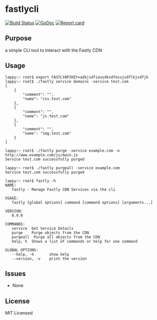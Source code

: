 # fastlycli
[![Build Status](https://github.com/cameronnewman/fastlycli/workflows/Continuous%20Integration/badge.svg)](https://github.com/cameronnewman/fastlycli/actions) [![GoDoc](https://godoc.org/github.com/cameronnewman/fastlycli?status.svg)](http://godoc.org/github.com/cameronnewman/fastlycli) [![Report card](https://goreportcard.com/badge/github.com/cameronnewman/fastlycli)](https://goreportcard.com/report/github.com/cameronnewman/fastlycli)

## Purpose ##

a simple CLI tool to interact with the Fastly CDN

## Usage

```
lappy:~ root$ export FASTLYAPIKEY=adkjsdfiousdksdfoiujsdflkjsdfjk
lappy:~ root$ ./fastly service domains -service test.com
[
	{
		"comment": "",
		"name": "css.test.com"
	},
	{
		"comment": "",
		"name": "js.test.com"
	},
	{
		"comment": "",
		"name": "img.test.com"
	}
]
```
```
lappy:~ root$ ./fastly purge -service example.com -o http://www.example.com/js/main.js
Service test.com successfully purged
```

```
lappy:~ root$ ./fastly purgeall -service example.com
Service test.com successfully purged
```

```
lappy:~ root$ fastly -h
NAME:
   fastly - Manage Fastly CDN Services via the cli

USAGE:
   fastly [global options] command [command options] [arguments...]

VERSION:
   0.9.0

COMMANDS:
   service	Get Service Details
   purge	Purge objects from the CDN
   purgeall  Purge all objects from the CDN
   help, h	Shows a list of commands or help for one command

GLOBAL OPTIONS:
   --help, -h		show help
   --version, -v	print the version
```

## Issues
* None

## License
MIT Licensed
